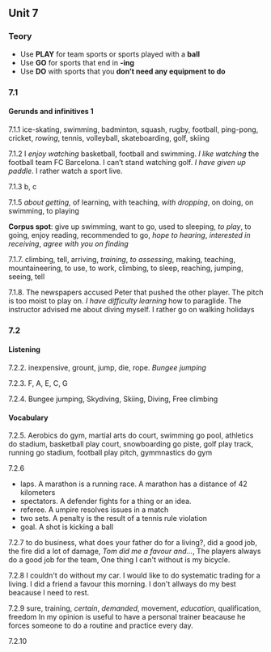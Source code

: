 ## Unit 7

### Teory

* Use **PLAY** for team sports or sports played with a **ball**
* Use **GO** for sports that end in **-ing**
* Use **DO** with sports that you **don’t need any equipment to do**

### 7.1 
#### Gerunds and infinitives 1

7.1.1 ice-skating, swimming, badminton, squash, rugby, football, ping-pong, cricket, _rowing_,  tennis, volleyball, skateboarding, golf, skiing

7.1.2 I _enjoy watching_ basketball, football and swimming. _I like watching_ the football team FC Barcelona. I can’t stand watching golf. _I have given up paddle_. I rather watch a sport live.

7.1.3 b, c

7.1.5 _about getting_, of learning, with teaching, _with dropping_, on doing, on swimming, to playing


**Corpus spot**: give up swimming, want to go, used to sleeping, _to play_, to going, enjoy reading, recommended to go, _hope to hearing_, _interested in receiving_, _agree with you on finding_ 

7.1.7. climbing, tell, arriving, _training_, _to assessing_, making, teaching, mountaineering, to use, to work, climbing, to sleep, reaching, jumping, seeing, tell

7.1.8. The newspapers accused Peter that pushed the other player. The pitch is too moist to play on. _I have difficulty learning_ how to paraglide. The instructor advised me about diving myself. I rather go on walking holidays

### 7.2
#### Listening ####

7.2.2. inexpensive, grount, jump, die, rope. _Bungee jumping_

7.2.3. F, A, E, C, G

7.2.4. Bungee jumping, Skydiving, Skiing, Diving, Free climbing

#### Vocabulary ####

7.2.5. Aerobics do gym, martial arts do court, swimming go pool, athletics do stadium, basketball play court, snowboarding go piste, golf play track, running go stadium, football play pitch, gymmnastics do gym

7.2.6 
- laps. A marathon is a running race. A marathon has a distance of 42 kilometers
- spectators. A defender fights for a thing or an idea.
- referee. A umpire resolves issues in a match
- two sets. A penalty is the result of a tennis rule violation
- goal. A shot is kicking a ball

7.2.7 to do business, what does your father do for a living?, did a good job, the fire did a lot of damage, _Tom did me a favour and..._, The players always do a good job for the team, One thing I can't without is my bicycle.

7.2.8 I couldn't do without my car. I would like to do systematic trading for a living. I did a friend a favour this morning. I don't allways do my best beacause I need to rest.

7.2.9 sure, training, _certain_, _demanded_, movement, _education_, qualification, freedom
In my opinion is useful to have a personal trainer beacause he forces someone to do a routine and practice every day.

7.2.10













